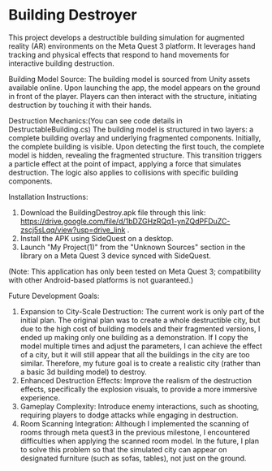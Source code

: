  # Building Destroyer

This project develops a destructible building simulation for augmented reality (AR) environments on the Meta Quest 3 platform. It leverages hand tracking and physical effects that respond to hand movements for interactive building destruction.

Building Model Source: The building model is sourced from Unity assets available online. Upon launching the app, the model appears on the ground in front of the player. Players can then interact with the structure, initiating destruction by touching it with their hands.

Destruction Mechanics:(You can see code details in DestructableBuilding.cs) The building model is structured in two layers: a complete building overlay and underlying fragmented components. Initially, the complete building is visible. Upon detecting the first touch, the complete model is hidden, revealing the fragmented structure. This transition triggers a particle effect at the point of impact, applying a force that simulates destruction. The logic also applies to collisions with specific building components.

Installation Instructions:

1. Download the BuildingDestroy.apk file through this link: https://drive.google.com/file/d/1bDZGHzRQq1-ynZQdPFDuZC-zscj5sLqq/view?usp=drive_link .
2. Install the APK using SideQuest on a desktop.
3. Launch "My Project(1)" from the "Unknown Sources" section in the library on a Meta Quest 3 device synced with SideQuest.

(Note: This application has only been tested on Meta Quest 3; compatibility with other Android-based platforms is not guaranteed.)

Future Development Goals:

1. Expansion to City-Scale Destruction: The current work is only part of the initial plan. The original plan was to create a whole destructible city, but due to the high cost of building models and their fragmented versions, I ended up making only one building as a demonstration. If I copy the model multiple times and adjust the parameters, I can achieve the effect of a city, but it will still appear that all the buildings in the city are too similar. Therefore, my future goal is to create a realistic city (rather than a basic 3d building model) to destroy.
2. Enhanced Destruction Effects: Improve the realism of the destruction effects, specifically the explosion visuals, to provide a more immersive experience.
3. Gameplay Complexity: Introduce enemy interactions, such as shooting, requiring players to dodge attacks while engaging in destruction.
4. Room Scanning Integration: Although I implemented the scanning of rooms through meta quest3 in the previous milestone, I encountered difficulties when applying the scanned room model. In the future, I plan to solve this problem so that the simulated city can appear on designated furniture (such as sofas, tables), not just on the ground.


